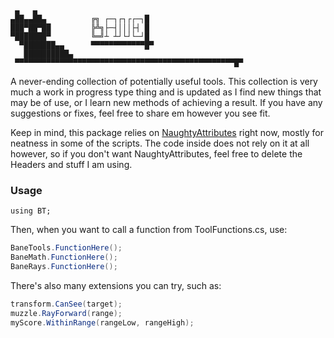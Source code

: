 ```
 ▄   ▄  
▄██▄▄██▄          ╔╗ ┌─┐┌┐┌┌─┐█  
███▀██▀██         ╠╩╗├─┤│││├┤ █  
▀███████▀         ╚═╝┴ ┴┘└┘└─┘█  
  ▀███████▄▄      ▀▀▀▀▀▀▀▀▀▀▀▀█▀  
   ██████████▄  
 ▀▀▀▀▀▀▀▀▀▀▀▀▀▀▀▀▀▀▀▀▀▀▀▀▀▀▀▀▀▀▀▀▀▀▀▀▀▀▀▀▀▀▀▀▀▀▀▀▀█▀   
```
A never-ending collection of potentially useful tools.
This collection is very much a work in progress type thing and is updated as I find new things that may be of use, or I learn new methods of achieving a result.
If you have any suggestions or fixes, feel free to share em however you see fit.

Keep in mind, this package relies on [NaughtyAttributes](https://github.com/dbrizov/NaughtyAttributes) right now, mostly for neatness in some of the scripts. The code inside does not rely on it at all however, so if you don't want NaughtyAttributes, feel free to delete the Headers and stuff I am using.

### Usage
`using BT;`

Then, when you want to call a function from ToolFunctions.cs, use:
```cs
BaneTools.FunctionHere();
BaneMath.FunctionHere();
BaneRays.FunctionHere();
```
There's also many extensions you can try, such as:
```cs
transform.CanSee(target);
muzzle.RayForward(range);
myScore.WithinRange(rangeLow, rangeHigh);
```
